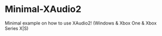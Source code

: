 # Minimal-XAudio2
Minimal example on how to use XAudio2! (Windows &amp; Xbox One &amp; Xbox Series X|S)
